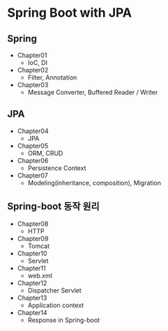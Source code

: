 # Spring Boot with JPA

## Spring

-   Chapter01
    -   IoC, DI
-   Chapter02
    -   Filter, Annotation
-   Chapter03
    -   Message Converter, Buffered Reader / Writer

## JPA

-   Chapter04
    -   JPA
-   Chapter05
    -   ORM, CRUD
-   Chapter06
    -   Persistence Context
-   Chapter07
    -   Modeling(inheritance, composition), Migration

## Spring-boot 동작 원리

-   Chapter08
    -   HTTP
-   Chapter09
    -   Tomcat
-   Chapter10
    -   Servlet
-   Chapter11
    -   web.xml
-   Chapter12
    -   Dispatcher Servlet
-   Chapter13
    -   Application context
-   Chapter14
    -   Response in Spring-boot

